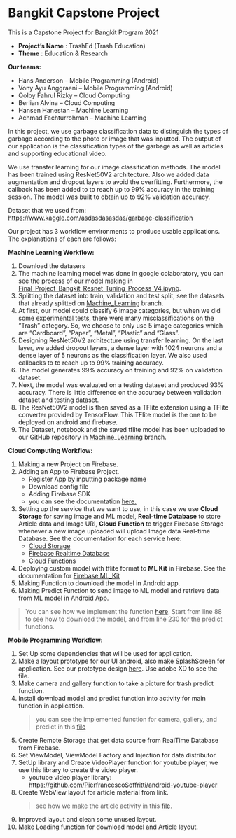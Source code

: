 <h1><b>Bangkit Capstone Project</b></h1>
This is a Capstone Project for Bangkit Program 2021

- <b>Project’s Name</b>	: TrashEd (Trash Education)
- <b>Theme</b>			: Education & Research

<b>Our teams:</b>
- Hans Anderson – Mobile Programming (Android)
- Vony Ayu Anggraeni – Mobile Programming (Android)
- Qolby Fahrul Rizky – Cloud Computing
- Berlian Alvina – Cloud Computing
- Hansen Hanestan – Machine Learning
- Achmad Fachturrohman – Machine Learning

In this project, we use garbage classification data to distinguish the types of garbage according to the photo or image that was inputted. The output of our application is the classification types of the garbage as well as articles and supporting educational video.

We use transfer learning for our image classification methods. The model has been trained using ResNet50V2 architecture. Also we added data augmentation and dropout layers to avoid the overfitting. Furthermore, the callback has been added to to reach up to 99% accuracy in the training session. The model was built to obtain up to 92% validation accuracy.

Dataset that we used from: https://www.kaggle.com/asdasdasasdas/garbage-classification

Our project has 3 workflow environments to produce usable applications. The explanations of each are follows:

<b>Machine Learning Workflow:</b>
1. Download the datasers        
2. The machine learning model was done in google colaboratory, you can see the process of our model making in [Final_Project_Bangkit_Resnet_Tuning_Process_V4.ipynb](https://github.com/HansAnderson19/Trash-education/blob/Machine_Learning/Final_Project_Bangkit_Resnet_Tuning_Process_V4.ipynb). 
3. Splitting the dataset into train, validation and test split, see the datasets that already splitted on [Machine_Learning](https://github.com/HansAnderson19/Trash-education/tree/Machine_Learning) branch.
4. At first, our model could classify 6 image categories, but when we did some experimental tests, there were many misclassifications on the “Trash” category. So, we choose to only use 5 image categories which are “Cardboard”, “Paper”, “Metal”, “Plastic” and “Glass”.
5. Designing ResNet50V2 architecture using transfer learning. On the last layer, we added dropout layers, a dense layer with 1024 neurons and a dense layer of 5 neurons as the classification layer. We also used callbacks to to reach up to 99% training accuracy.
6. The model generates 99% accuracy on training and 92% on validation dataset.
7. Next, the model was evaluated on a testing dataset and produced 93% accuracy. There is little difference on the accuracy between validation dataset and testing dataset.
8. The ResNet50V2 model is then saved as a TFlite extension using a TFlite converter provided by TensorFlow. This TFlite model is the one to be deployed on android and firebase.
9. The Dataset, notebook and the saved tflite model has been uploaded to our GitHub repository in [Machine_Learning](https://github.com/HansAnderson19/Trash-education/tree/Machine_Learning) branch.

<b>Cloud Computing Workflow:</b>
1. Making a new Project on Firebase.
2. Adding an App to Firebase Project.
    - Register App by inputting package name
    - Download config file
    - Adding Firebase SDK
    - you can see the documentation [here.](https://firebase.google.com/docs/ml/android/use-custom-models)
3. Setting up the service that we want to use, in this case we use <b>Cloud Storage</b> for saving image and ML model, <b>Real-time Database</b> to store Article data and Image URI, <b>Cloud Function</b> to trigger Firebase Storage whenever a new image uploaded will upload Image data Real-time Database.
See the documentation for each service here:
    - [Cloud Storage](https://cloud.google.com/storage/docs/introduction)
    - [Firebase Realtime Database](https://firebase.google.com/docs/database)
    - [Cloud Functions](https://cloud.google.com/functions/docs/quickstarts)
4. Deploying custom model with tflite format to <b>ML Kit</b> in Firebase. See the documentation for [Firebase ML_Kit](https://firebase.google.com/docs/ml-kit)
5. Making Function to download the model in Android app.
6. Making Predict Function to send image to ML model and retrieve data from ML model in Android App.
> You can see how we implement the function [here](https://github.com/HansAnderson19/Trash-education/blob/integrate-frontend-backend/app/src/main/java/com/trashed/trasheducation/ui/MainActivity.kt). Start from line 88 to see how to download the model, and from line 230 for the predict functions.

<b>Mobile Programming Workflow:</b>
1. Set Up some dependencies that will be used for application.
2. Make a layout prototype for our UI android, also make SplashScreen for application. See our prototype design [here](https://github.com/HansAnderson19/Trash-education/blob/front-end/TrashEd%20Assets/TrashEd%20Assets.xd). Use adobe XD to see the file.
3. Make camera and gallery function to take a picture for trash predict function.
4. Install download model and predict function into activity for main function in application.
    > you can see the implemented function for camera, gallery, and predict in this [file](https://github.com/HansAnderson19/Trash-education/blob/integrate-frontend-backend/app/src/main/java/com/trashed/trasheducation/ui/MainActivity.kt)
5. Create Remote Storage that get data source from RealTime Database from Firebase.
6. Set ViewModel, ViewModel Factory and Injection for data distributor.
7. SetUp library and Create VideoPlayer function for youtube player, we use this library to create the video player.
    -  youtube video player library: https://github.com/PierfrancescoSoffritti/android-youtube-player
8. Create WebView layout for article material from link.
    > see how we make the article activity in this [file](https://github.com/HansAnderson19/Trash-education/blob/integrate-frontend-backend/app/src/main/java/com/trashed/trasheducation/ui/ArticleActivity.kt).
9. Improved layout and clean some unused layout.
10. Make Loading function for download model and Article layout.
